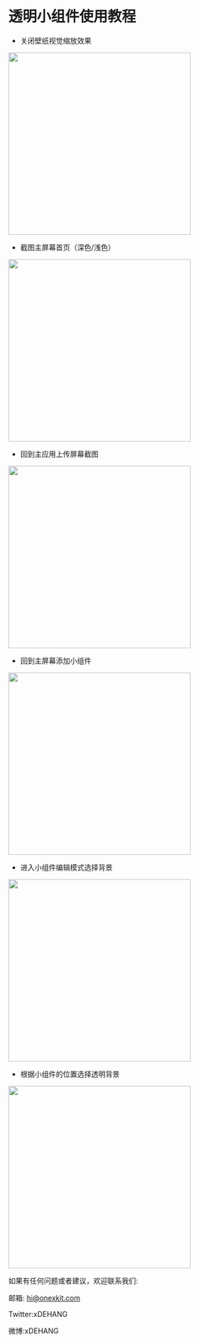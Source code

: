 # 透明小组件使用教程

- 关闭壁纸视觉缩放效果

<img src="../OneWidget/transparent/01.png" width="360" />

- 截图主屏幕首页（深色/浅色）

<img src="../OneWidget/transparent/02.png" width="360" />

- 回到主应用上传屏幕截图

<img src="../OneWidget/transparent/03.png" width="360" />

- 回到主屏幕添加小组件

<img src="../OneWidget/transparent/04.png" width="360" />

- 进入小组件编辑模式选择背景

<img src="../OneWidget/transparent/05.png" width="360" />

- 根据小组件的位置选择透明背景

<img src="../OneWidget/transparent/06.png" width="360" />



如果有任何问题或者建议，欢迎联系我们:

邮箱: hi@onexkit.com

Twitter:xDEHANG

微博:xDEHANG